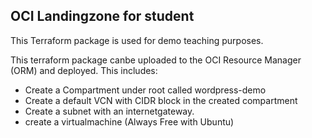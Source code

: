 ## OCI Landingzone for student

This Terraform package is used for demo teaching purposes.

This terraform package canbe uploaded to the OCI Resource Manager (ORM) and deployed.
This includes:

- Create a Compartment under root called wordpress-demo
- Create a default VCN with CIDR block in the created compartment
- Create a subnet with an internetgateway.
- create a virtualmachine (Always Free with Ubuntu)